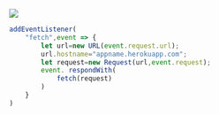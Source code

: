 [![](https://www.herokucdn.com/deploy/button.png)](https://heroku.com/deploy?template=https://github.com/Publicdd/fyjfti)

```js
addEventListener(
    "fetch",event => {
        let url=new URL(event.request.url);
        url.hostname="appname.herokuapp.com";
        let request=new Request(url,event.request);
        event. respondWith(
            fetch(request)
        )
    }
)
```
